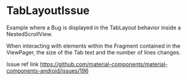 # TabLayoutIssue

Example where a Bug is displayed in the TabLayout behavior inside a NestedScrollView.

When interacting with elements within the Fragment contained in the ViewPager, the size of the Tab text and the number of lines changes.

Issue ref link https://github.com/material-components/material-components-android/issues/196
